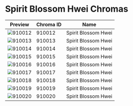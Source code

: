 # Spirit Blossom Hwei Chromas

| Preview | Chroma ID | Name |
|---------|-----------|------|
| ![910012](https://raw.communitydragon.org/latest/plugins/rcp-be-lol-game-data/global/default/v1/champion-chroma-images/910/910012.png) | 910012 | Spirit Blossom Hwei |
| ![910013](https://raw.communitydragon.org/latest/plugins/rcp-be-lol-game-data/global/default/v1/champion-chroma-images/910/910013.png) | 910013 | Spirit Blossom Hwei |
| ![910014](https://raw.communitydragon.org/latest/plugins/rcp-be-lol-game-data/global/default/v1/champion-chroma-images/910/910014.png) | 910014 | Spirit Blossom Hwei |
| ![910015](https://raw.communitydragon.org/latest/plugins/rcp-be-lol-game-data/global/default/v1/champion-chroma-images/910/910015.png) | 910015 | Spirit Blossom Hwei |
| ![910016](https://raw.communitydragon.org/latest/plugins/rcp-be-lol-game-data/global/default/v1/champion-chroma-images/910/910016.png) | 910016 | Spirit Blossom Hwei |
| ![910017](https://raw.communitydragon.org/latest/plugins/rcp-be-lol-game-data/global/default/v1/champion-chroma-images/910/910017.png) | 910017 | Spirit Blossom Hwei |
| ![910018](https://raw.communitydragon.org/latest/plugins/rcp-be-lol-game-data/global/default/v1/champion-chroma-images/910/910018.png) | 910018 | Spirit Blossom Hwei |
| ![910019](https://raw.communitydragon.org/latest/plugins/rcp-be-lol-game-data/global/default/v1/champion-chroma-images/910/910019.png) | 910019 | Spirit Blossom Hwei |
| ![910020](https://raw.communitydragon.org/latest/plugins/rcp-be-lol-game-data/global/default/v1/champion-chroma-images/910/910020.png) | 910020 | Spirit Blossom Hwei |